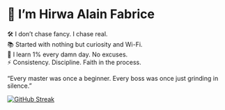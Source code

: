 👊 I’m Hirwa Alain Fabrice
=============================
🛠️ I don’t chase fancy. I chase real.  
📚 Started with nothing but curiosity and Wi-Fi.  
🔁 I learn 1% every damn day. No excuses.  
⚡ Consistency. Discipline. Faith in the process.


“Every master was once a beginner. Every boss was once just grinding in silence.”

[![GitHub Streak](https://streak-stats.demolab.com?user=Hir2wa)](https://git.io/streak-stats)
